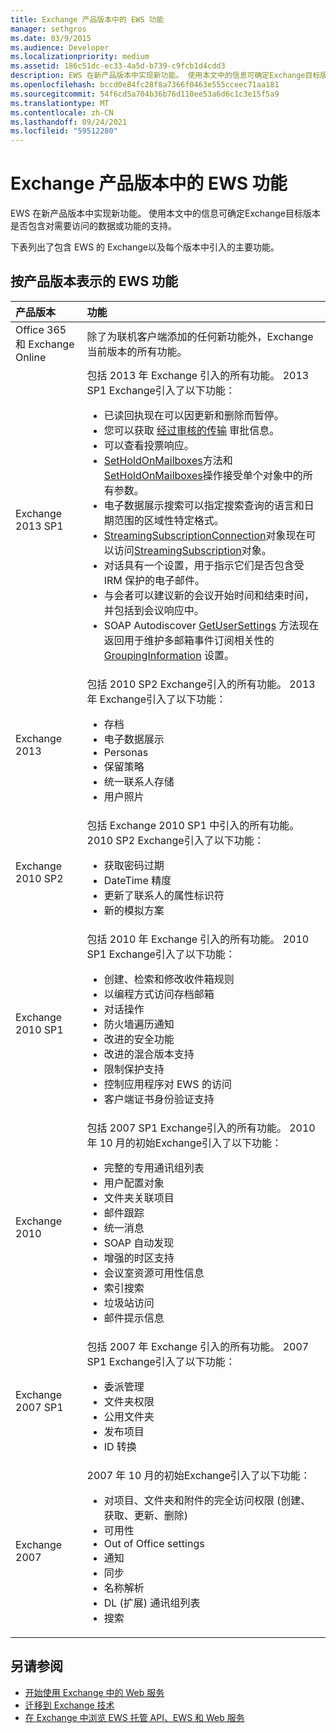```yaml
---
title: Exchange 产品版本中的 EWS 功能
manager: sethgros
ms.date: 03/9/2015
ms.audience: Developer
ms.localizationpriority: medium
ms.assetid: 186c51dc-ec33-4a5d-b739-c9fcb1d4cdd3
description: EWS 在新产品版本中实现新功能。 使用本文中的信息可确定Exchange目标版本是否包含对需要访问的数据或功能的支持。
ms.openlocfilehash: bccd0e84fc28f8a7366f0463e555cceec71aa181
ms.sourcegitcommit: 54f6cd5a704b36b76d110ee53a6d6c1c3e15f5a9
ms.translationtype: MT
ms.contentlocale: zh-CN
ms.lasthandoff: 09/24/2021
ms.locfileid: "59512280"
---
```

# <a name="ews-functionality-in-exchange-product-versions"></a>Exchange 产品版本中的 EWS 功能

EWS 在新产品版本中实现新功能。 使用本文中的信息可确定Exchange目标版本是否包含对需要访问的数据或功能的支持。 
  
下表列出了包含 EWS 的 Exchange以及每个版本中引入的主要功能。
  
## <a name="ews-features-by-product-version"></a>按产品版本表示的 EWS 功能

|**产品版本**|**功能**|
|:-----|:-----|
|Office 365 和 Exchange Online |除了为联机客户端添加的任何新功能外，Exchange当前版本的所有功能。  |
|Exchange 2013 SP1 | 包括 2013 年 Exchange 引入的所有功能。 2013 SP1 Exchange引入了以下功能：<ul><li>已读回执现在可以因更新和删除而暂停。</li><li>您可以获取 [经过审核的传输](https://msdn.microsoft.com/library/43a89f71-8002-4cb0-b3c8-1c2b2597f227%28Office.15%29.aspx) 审批信息。</li><li>可以查看投票响应。</li><li>[SetHoldOnMailboxes](https://msdn.microsoft.com/library/microsoft.exchange.webservices.data.exchangeservice.setholdonmailboxes%28v=exchg.80%29.aspx)方法和[SetHoldOnMailboxes](https://msdn.microsoft.com/library/9015a0d8-3495-461b-aa79-797d23169585%28Office.15%29.aspx)操作接受单个对象中的所有参数。</li><li>电子数据展示搜索可以指定搜索查询的语言和日期范围的区域性特定格式。</li><li>[StreamingSubscriptionConnection](https://msdn.microsoft.com/library/microsoft.exchange.webservices.data.streamingsubscriptionconnection%28v=exchg.80%29.aspx)对象现在可以访问[StreamingSubscription](https://msdn.microsoft.com/library/microsoft.exchange.webservices.data.streamingsubscription%28v=exchg.80%29.aspx)对象。</li><li>对话具有一个设置，用于指示它们是否包含受 IRM 保护的电子邮件。</li><li>与会者可以建议新的会议开始时间和结束时间，并包括到会议响应中。</li><li>SOAP Autodiscover [GetUserSettings](https://msdn.microsoft.com/library/microsoft.exchange.webservices.autodiscover.autodiscoverservice.getusersettings%28v=exchg.80%29.aspx) 方法现在返回用于维护多邮箱事件订阅相关性的 [GroupingInformation](https://msdn.microsoft.com/library/office/dn529149%28v=exchg.150%29.aspx) 设置。</li></ul> |
|Exchange 2013  | 包括 2010 SP2 Exchange引入的所有功能。 2013 年 Exchange引入了以下功能：  <ul><li>  存档</li><li>电子数据展示</li><li>Personas</li><li>保留策略</li><li>统一联系人存储</li><li>用户照片</li></ul> |
|Exchange 2010 SP2  | 包括 Exchange 2010 SP1 中引入的所有功能。 2010 SP2 Exchange引入了以下功能：  <ul><li>  获取密码过期</li><li>DateTime 精度</li><li>更新了联系人的属性标识符</li><li>新的模拟方案</li></ul> |
|Exchange 2010 SP1  | 包括 2010 年 Exchange 引入的所有功能。 2010 SP1 Exchange引入了以下功能：  <ul><li>  创建、检索和修改收件箱规则</li><li>以编程方式访问存档邮箱</li><li>对话操作</li><li>防火墙遍历通知</li><li>改进的安全功能</li><li>改进的混合版本支持</li><li>限制保护支持</li><li>控制应用程序对 EWS 的访问</li><li>客户端证书身份验证支持</li></ul> |
|Exchange 2010  | 包括 2007 SP1 Exchange引入的所有功能。 2010 年 10 月的初始Exchange引入了以下功能： <ul> <li>  完整的专用通讯组列表</li><li>用户配置对象</li><li>文件夹关联项目</li><li>邮件跟踪</li><li>统一消息</li><li>SOAP 自动发现  </li><li>增强的时区支持</li><li>会议室资源可用性信息</li><li>索引搜索</li><li>垃圾站访问</li><li>邮件提示信息</li></ul> |
|Exchange 2007 SP1  | 包括 2007 年 Exchange 引入的所有功能。 2007 SP1 Exchange引入了以下功能：  <ul><li>  委派管理</li><li>文件夹权限</li><li>公用文件夹</li><li>发布项目</li><li>ID 转换</li></ul> |
|Exchange 2007  | 2007 年 10 月的初始Exchange引入了以下功能：  <ul><li>  对项目、文件夹和附件的完全访问权限 (创建、获取、更新、删除) </li><li>可用性</li><li>Out of Office settings</li><li>通知</li><li>同步</li><li>名称解析</li><li>DL (扩展) 通讯组列表</li><li>搜索</li></ul> |
   
## <a name="see-also"></a>另请参阅

- [开始使用 Exchange 中的 Web 服务](start-using-web-services-in-exchange.md)
- [迁移到 Exchange 技术](../migrating-to-exchange-online-and-exchange-2013-technologies.md)
- [在 Exchange 中浏览 EWS 托管 API、EWS 和 Web 服务](explore-the-ews-managed-api-ews-and-web-services-in-exchange.md)  
    

